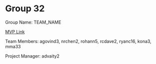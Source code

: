 # Group 32
Group Name: TEAM_NAME

[MVP Link](https://docs.google.com/document/d/1_YBCW2dV3EUjdPNmtpl3MrZCxtGzp2EgBMJZsv-uZz8/edit?usp=sharing)


Team Members: agovind3, nrchen2, rohann5, rcdave2, ryanc16, kona3, mma33

Project Manager: advaity2
